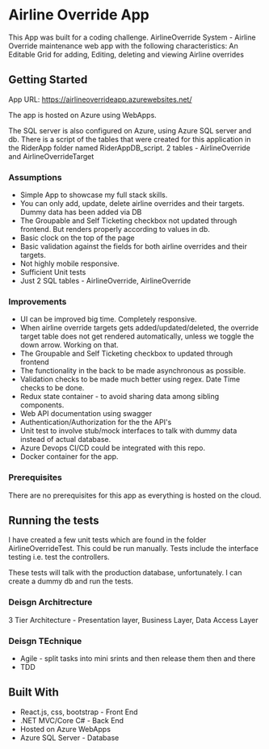 # Airline Override App

This App was built for a coding challenge. AirlineOverride System - Airline Override maintenance web app with the
following characteristics: An Editable Grid for adding, Editing, deleting and viewing Airline overrides

## Getting Started

App URL: https://airlineoverrideapp.azurewebsites.net/

The app is hosted on Azure using WebApps.

The SQL server is also configured on Azure, using Azure SQL server and db. There is a script of the tables that were created for 
this application in the RiderApp folder named RiderAppDB_script. 2 tables - AirlineOverride and AirlineOverrideTarget

### Assumptions

* Simple App to showcase my full stack skills.
* You can only add, update, delete airline overrides and their targets. Dummy data has been added via DB
* The Groupable and Self Ticketing checkbox not updated through frontend. But renders properly according to values in db.
* Basic clock on the top of the page
* Basic validation against the fields for both airline overrides and their targets. 
* Not highly mobile responsive.
* Sufficient Unit tests
* Just 2 SQL tables - AirlineOverride, AirlineOverride

### Improvements

* UI can be improved big time. Completely responsive. 
* When airline override targets gets added/updated/deleted, the override target table does not get rendered automatically, unless we toggle the down arrow. Working on that.
* The Groupable and Self Ticketing checkbox to updated through frontend
* The functionality in the back to be made asynchronous as possible.
* Validation checks to be made much better using regex. Date Time checks to be done.
* Redux state container - to avoid sharing data among sibling components.
* Web API documentation using swagger
* Authentication/Authorization for the the API's
* Unit test to involve stub/mock interfaces to talk with dummy data instead of actual database.
* Azure Devops CI/CD could be integrated with this repo.
* Docker container for the app.

### Prerequisites

There are no prerequisites for this app as everything is hosted on the cloud. 

## Running the tests

I have created a few unit tests which are found in the folder AirlineOverrideTest. This could be run manually. Tests include the interface testing i.e. test the controllers. 

These tests will talk with the production database, unfortunately. I can create a dummy db and run the tests.


### Deisgn Architrecture

3 Tier Architecture - Presentation layer, Business Layer, Data Access Layer

### Deisgn TEchnique

* Agile - split tasks into mini srints and then release them then and there
* TDD

## Built With

* React.js, css, bootstrap - Front End 
* .NET MVC/Core C# - Back End
* Hosted on Azure WebApps
* Azure SQL Server - Database
